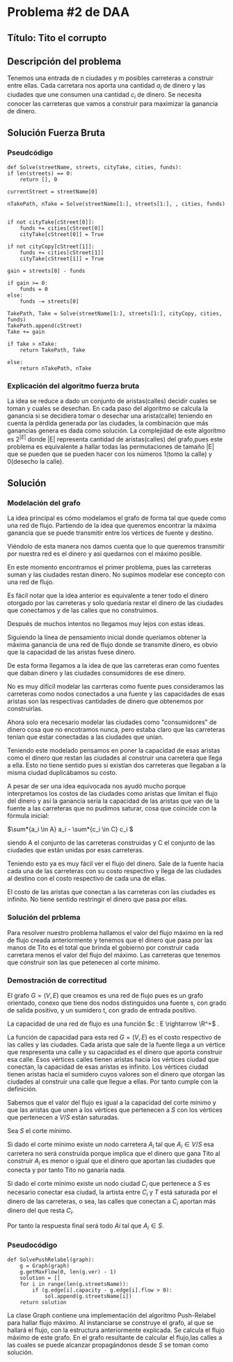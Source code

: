 # Problema #2 de DAA

## Título: Tito el corrupto

## Descripción del problema

Tenemos una entrada de n ciudades y m posibles carreteras a construir entre ellas. Cada carretara nos aporta una cantidad $a_i$ de dinero y las ciudades que une consumen una cantidad $c_i$ de dinero.
Se necesita conocer las carreteras que vamos a construir para maximizar la ganancia de dinero.

## Solución Fuerza Bruta

### Pseudcódigo

    def Solve(streetName, streets, cityTake, cities, funds):
    if len(streets) == 0:
        return [], 0

    currentStreet = streetName[0]

    nTakePath, nTake = Solve(streetName[1:], streets[1:], , cities, funds)


    if not cityTake[cStreet[0]]:
        funds += cities[cStreet[0]]
        cityTake[cStreet[0]] = True

    if not cityCopy[cStreet[1]]:
        funds += cities[cStreet[1]]
        cityTake[cStreet[1]] = True

    gain = streets[0] - funds

    if gain >= 0:
        funds = 0
    else:
        funds -= streets[0]

    TakePath, Take = Solve(streetName[1:], streets[1:], cityCopy, cities, funds)
    TakePath.append(cStreet)
    Take += gain

    if Take > nTake:
        return TakePath, Take

    else:
        return nTakePath, nTake

### Explicación del algoritmo fuerza bruta

La idea se reduce a dado un conjunto de aristas(calles) decidir cuales se toman y cuales se desechan. En cada paso del algoritmo se calcula la ganancia si se decidiera tomar o desechar una arista(calle) teniendo en cuenta la pérdida generada por las ciudades, la combinación que más ganancias genera es dada como solución. La complejidad de este algoritmo es $2^{|E|}$ donde |E| representa cantidad de aristas(calles) del grafo,pues este problema es equivalente a hallar todas las permutaciones de tamaño |E| que se pueden que se pueden hacer con los números 1(tomo la calle) y 0(desecho la calle).

## Solución

### Modelación del grafo

La idea principal es cómo modelamos el grafo de forma tal que quede como una red de flujo. Partiendo de la idea que queremos encontrar la máxima ganancia que se puede transmitir entre los vértices de fuente y destino.

Viéndolo de esta manera nos damos cuenta que lo que queremos transmitir por nuestra red es el dinero y así quedarnos con el máximo posible.

En este momento encontramos el primer problema, pues las carreteras suman y las ciudades restan dinero. No supimos modelar ese concepto con una red de flujo.

Es fácil notar que la idea anterior es equivalente a tener todo el dinero otorgado por las carreteras y solo quedaría restar el dinero de las ciudades que conectamos y de las calles que no construimos.

Después de muchos intentos no llegamos muy lejos con estas ideas.

Siguiendo la línea de pensamiento inicial donde queríamos obtener la máxima ganancia de una red de flujo donde se transmite dinero, es obvio que la capacidad de las aristas fuese dinero.

De esta forma llegamos a la idea de que las carreteras eran como fuentes que daban dinero y las ciudades consumidores de ese dinero.

No es muy difícil modelar las carrteras como fuente pues consideramos las carreteras como nodos conectados a una fuente y las capacidades de esas aristas son las respectivas cantidades de dinero que obtenemos por construirlas.

Ahora solo era necesario modelar las ciudades como "consumidores" de dinero cosa que no encotramos nunca, pero estaba claro que las carreteras tenían que estar conectadas a las ciudades que unían.

Teniendo este modelado pensamos en poner la capacidad de esas aristas como el dinero que restan las ciudades al construir una carretera que llega a ella. Esto no tiene sentido pues si existían dos carreteras que llegaban a la misma ciudad
duplicábamos su costo.

A pesar de ser una idea equivocada nos ayudó mucho porque interpretamos los costos de las ciudades como aristas que limitan el flujo del dinero y así la ganancia sería la capacidad de las aristas que van de la fuente a las carreteras que no pudimos saturar, cosa que coincide con la fórmula inicial:

$\sum*{a_i \in A} a_i - \sum*{c_i \in C} c_i $

siendo A el conjunto de las carreteras construidas y C el conjunto de las ciudades que están unidas por esas carreteras.

Teniendo esto ya es muy fácil ver el flujo del dinero. Sale de la fuente hacia cada una de las carreteras con su costo respectivo y llega de las ciudades al destino con el costo respectivo de cada una de ellas.

El costo de las aristas que conectan a las carreteras con las ciudades es infinito. No tiene sentido restringir el dinero que pasa por ellas.

### Solución del prblema

Para resolver nuestro problema hallamos el valor del flujo máximo en la red de flujo creada anteriormente y tenemos que el dinero que pasa por las manos de Tito es el total que brinda el gobierno por construir cada carretara menos el valor del flujo del máximo. Las carreteras que tenemos que construir son las que petenecen al corte mínimo.

### Demostración de correctitud

El grafo $G = (V, E)$ que creamos es una red de flujo pues es un grafo orientado, conexo que tiene dos nodos distinguidos una fuente s, con grado de salida positivo, y un sumidero t, con grado de entrada positivo.

La capacidad de una red de flujo es una función $c : E \rightarrow \R^+$ .

La función de capacidad para esta red $G = (V, E)$ es el costo respectivo de las calles y las ciudades. Cada arista que sale de la fuente llega a un vértice que respresenta una calle y su capacidad es el dinero que aporta construir esa calle. Esos vértices calles tienen aristas hacia los vértices ciudad que conectan, la capacidad de esas aristas es infinito. Los vértices ciudad tienen aristas hacia el sumidero cuyos valores son el dinero que otorgan las ciudades al construir una calle que llegue a ellas. Por tanto cumple con la definición.

Sabemos que el valor del flujo es igual a la capacidad del corte mínimo y que las aristas que unen a los vértices que pertenecen a $S$ con los vértices que pertenecen a $V/S$ están saturadas.


Sea $S$ el corte mínimo.

Si dado el corte mínimo existe un nodo carretera $A_i$ tal que $A_i \in V/S$ esa carretera no será construida porque implica que el dinero que gana Tito al construir $A_i$ es menor o igual que el dinero que aportan las ciudades que conecta y por tanto Tito no ganaría nada.

Si dado el corte mínimo existe un nodo ciudad $C_i$ que pertenece a $S$ es necesario conectar esa ciudad, la artista entre $C_i$ y $T$ está saturada por el dinero de las carreteras, o sea, las calles que conectan a $C_i$ aportan más dinero del que resta $C_i$.

Por tanto la respuesta final será todo $Ai$ tal que $A_i \in S$.

### Pseudocódigo

    def SolvePushRelabel(graph):
        g = Graph(graph)
        g.getMaxFlow(0, len(g.ver) - 1)
        solution = []
        for i in range(len(g.streetsName)):
            if (g.edge[i].capacity - g.edge[i].flow > 0):
                sol.append(g.streetsName[i])
        return solution

La clase Graph contiene una implementación del algoritmo Push-Relabel para hallar flujo máximo. Al instanciarse se construye el grafo, al que se hallará el flujo, con la estructura anteriormente explicada.
Se calcula el flujo máximo de este grafo. En el grafo resultante de calcular el flujo,las  calles a las cuales se puede alcanzar propagándonos desde $S$ se toman como solución.
